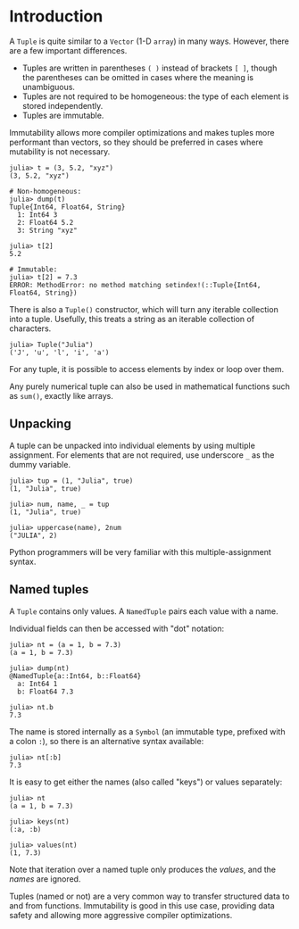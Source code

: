 # Introduction

A `Tuple` is quite similar to a `Vector` (1-D `array`) in many ways.
However, there are a few important differences.

- Tuples are written in parentheses `( )` instead of brackets `[ ]`, though the parentheses can be omitted in cases where the meaning is unambiguous.
- Tuples are not required to be homogeneous: the type of each element is stored independently.
- Tuples are immutable.

Immutability allows more compiler optimizations and makes tuples more performant than vectors, so they should be preferred in cases where mutability is not necessary.

```julia-repl
julia> t = (3, 5.2, "xyz")
(3, 5.2, "xyz")

# Non-homogeneous:
julia> dump(t)
Tuple{Int64, Float64, String}
  1: Int64 3
  2: Float64 5.2
  3: String "xyz"

julia> t[2]
5.2

# Immutable:
julia> t[2] = 7.3
ERROR: MethodError: no method matching setindex!(::Tuple{Int64, Float64, String})
```

There is also a `Tuple()` constructor, which will turn any iterable collection into a tuple.
Usefully, this treats a string as an iterable collection of characters.

```julia-repl
julia> Tuple("Julia")
('J', 'u', 'l', 'i', 'a')
```

For any tuple, it is possible to access elements by index or loop over them.

Any purely numerical tuple can also be used in mathematical functions such as `sum()`, exactly like arrays.

## Unpacking

A tuple can be unpacked into individual elements by using multiple assignment.
For elements that are not required, use underscore `_` as the dummy variable.

```julia-repl
julia> tup = (1, "Julia", true)
(1, "Julia", true)

julia> num, name, _ = tup
(1, "Julia", true)

julia> uppercase(name), 2num
("JULIA", 2)
```

Python programmers will be very familiar with this multiple-assignment syntax.

## Named tuples

A `Tuple` contains only values.
A `NamedTuple` pairs each value with a name.

Individual fields can then be accessed with "dot" notation:

```jullia-repl
julia> nt = (a = 1, b = 7.3)
(a = 1, b = 7.3)

julia> dump(nt)
@NamedTuple{a::Int64, b::Float64}
  a: Int64 1
  b: Float64 7.3

julia> nt.b
7.3
```

The name is stored internally as a `Symbol` (an immutable type, prefixed with a colon `:`), so there is an alternative syntax available:

```julia-repl
julia> nt[:b]
7.3
```

It is easy to get either the names (also called "keys") or values separately:

```julia-repl
julia> nt
(a = 1, b = 7.3)

julia> keys(nt)
(:a, :b)

julia> values(nt)
(1, 7.3)
```

Note that iteration over a named tuple only produces the _values_, and the _names_ are ignored.

Tuples (named or not) are a very common way to transfer structured data to and from functions.
Immutability is good in this use case, providing data safety and allowing more aggressive compiler optimizations.

